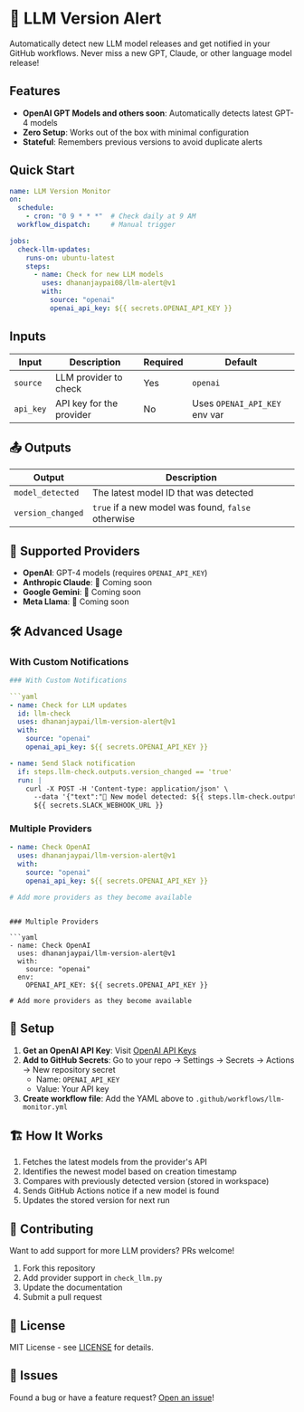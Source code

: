# 🚨 LLM Version Alert

Automatically detect new LLM model releases and get notified in your GitHub workflows. Never miss a new GPT, Claude, or other language model release!

## Features

- **OpenAI GPT Models and others soon**: Automatically detects latest GPT-4 models
- **Zero Setup**: Works out of the box with minimal configuration
- **Stateful**: Remembers previous versions to avoid duplicate alerts

## Quick Start

```yaml
name: LLM Version Monitor
on:
  schedule:
    - cron: "0 9 * * *"  # Check daily at 9 AM
  workflow_dispatch:     # Manual trigger

jobs:
  check-llm-updates:
    runs-on: ubuntu-latest
    steps:
      - name: Check for new LLM models
        uses: dhananjaypai08/llm-alert@v1
        with:
          source: "openai"
          openai_api_key: ${{ secrets.OPENAI_API_KEY }}
```

## Inputs

| Input | Description | Required | Default |
|-------|-------------|----------|---------|
| `source` | LLM provider to check | Yes | `openai` |
| `api_key` | API key for the provider | No | Uses `OPENAI_API_KEY` env var |

## 📤 Outputs

| Output | Description |
|--------|-------------|
| `model_detected` | The latest model ID that was detected |
| `version_changed` | `true` if a new model was found, `false` otherwise |

## 🔧 Supported Providers

- **OpenAI**: GPT-4 models (requires `OPENAI_API_KEY`)
- **Anthropic Claude**: 🚧 Coming soon
- **Google Gemini**: 🚧 Coming soon
- **Meta Llama**: 🚧 Coming soon

## 🛠️ Advanced Usage

### With Custom Notifications

```yaml
### With Custom Notifications

```yaml
- name: Check for LLM updates
  id: llm-check
  uses: dhananjaypai/llm-version-alert@v1
  with:
    source: "openai"
    openai_api_key: ${{ secrets.OPENAI_API_KEY }}

- name: Send Slack notification
  if: steps.llm-check.outputs.version_changed == 'true'
  run: |
    curl -X POST -H 'Content-type: application/json' \
      --data '{"text":"🚨 New model detected: ${{ steps.llm-check.outputs.model_detected }}"}' \
      ${{ secrets.SLACK_WEBHOOK_URL }}
```

### Multiple Providers

```yaml
- name: Check OpenAI
  uses: dhananjaypai/llm-version-alert@v1
  with:
    source: "openai"
    openai_api_key: ${{ secrets.OPENAI_API_KEY }}

# Add more providers as they become available
```
```

### Multiple Providers

```yaml
- name: Check OpenAI
  uses: dhananjaypai/llm-version-alert@v1
  with:
    source: "openai"
  env:
    OPENAI_API_KEY: ${{ secrets.OPENAI_API_KEY }}

# Add more providers as they become available
```

## 🔐 Setup

1. **Get an OpenAI API Key**: Visit [OpenAI API Keys](https://platform.openai.com/api-keys)
2. **Add to GitHub Secrets**: Go to your repo → Settings → Secrets → Actions → New repository secret
   - Name: `OPENAI_API_KEY`
   - Value: Your API key
3. **Create workflow file**: Add the YAML above to `.github/workflows/llm-monitor.yml`

## 🏗️ How It Works

1. Fetches the latest models from the provider's API
2. Identifies the newest model based on creation timestamp
3. Compares with previously detected version (stored in workspace)
4. Sends GitHub Actions notice if a new model is found
5. Updates the stored version for next run

## 🤝 Contributing

Want to add support for more LLM providers? PRs welcome!

1. Fork this repository
2. Add provider support in `check_llm.py`
3. Update the documentation
4. Submit a pull request

## 📄 License

MIT License - see [LICENSE](LICENSE) for details.

## 🐛 Issues

Found a bug or have a feature request? [Open an issue](https://github.com/dhananjaypai/llm-version-alert/issues)!